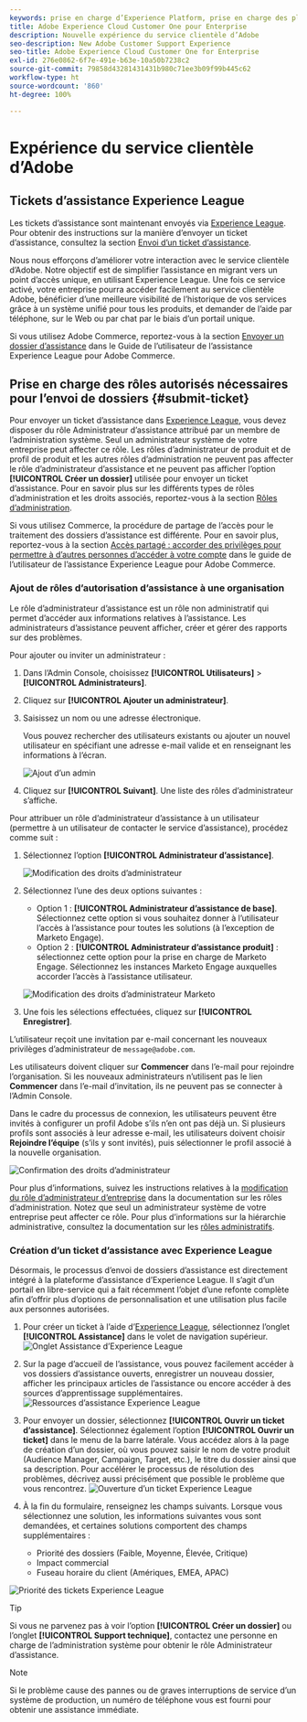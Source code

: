 ```yaml
---
keywords: prise en charge d’Experience Platform, prise en charge des plateformes, prise en charge des services intelligents ; service clientèle ; prise en charge de l’IA dédiée à l’attribution ; prise en charge de rtcdp ; envoi d’un ticket d’assistance ; service clientèle
title: Adobe Experience Cloud Customer One pour Enterprise
description: Nouvelle expérience du service clientèle d’Adobe
seo-description: New Adobe Customer Support Experience
seo-title: Adobe Experience Cloud Customer One for Enterprise
exl-id: 276e0862-6f7e-491e-b63e-10a50b7238c2
source-git-commit: 79858d43281431431b980c71ee3b09f99b445c62
workflow-type: ht
source-wordcount: '860'
ht-degree: 100%

---
```


# Expérience du service clientèle d’Adobe

## Tickets d’assistance Experience League

Les tickets d’assistance sont maintenant envoyés via [Experience League](https://experienceleague.adobe.com/home?lang=fr#support). Pour obtenir des instructions sur la manière d’envoyer un ticket d’assistance, consultez la section [Envoi d’un ticket d’assistance](#submit-ticket).

Nous nous efforçons d’améliorer votre interaction avec le service clientèle d’Adobe. Notre objectif est de simplifier l’assistance en migrant vers un point d’accès unique, en utilisant Experience League. Une fois ce service activé, votre entreprise pourra accéder facilement au service clientèle Adobe, bénéficier d’une meilleure visibilité de l’historique de vos services grâce à un système unifié pour tous les produits, et demander de l’aide par téléphone, sur le Web ou par chat par le biais d’un portail unique.

Si vous utilisez Adobe Commerce, reportez-vous à la section [Envoyer un dossier d’assistance](https://experienceleague.adobe.com/fr/docs/commerce-knowledge-base/kb/help-center-guide/magento-help-center-user-guide#support-case) dans le Guide de l’utilisateur de l’assistance Experience League pour Adobe Commerce.

## Prise en charge des rôles autorisés nécessaires pour l’envoi de dossiers {#submit-ticket}

Pour envoyer un ticket d’assistance dans [Experience League](https://experienceleague.adobe.com/home?lang=fr#support), vous devez disposer du rôle Administrateur d’assistance attribué par un membre de l’administration système. Seul un administrateur système de votre entreprise peut affecter ce rôle. Les rôles d’administrateur de produit et de profil de produit et les autres rôles d’administration ne peuvent pas affecter le rôle d’administrateur d’assistance et ne peuvent pas afficher l’option **[!UICONTROL Créer un dossier]** utilisée pour envoyer un ticket d’assistance. Pour en savoir plus sur les différents types de rôles d’administration et les droits associés, reportez-vous à la section [Rôles d’administration](admin-roles.md).

Si vous utilisez Commerce, la procédure de partage de l’accès pour le traitement des dossiers d’assistance est différente. Pour en savoir plus, reportez-vous à la section [Accès partagé : accorder des privilèges pour permettre à d’autres personnes d’accéder à votre compte](https://experienceleague.adobe.com/fr/docs/commerce-knowledge-base/kb/help-center-guide/magento-help-center-user-guide#shared-access) dans le guide de l’utilisateur de l’assistance Experience League pour Adobe Commerce.

### Ajout de rôles d’autorisation d’assistance à une organisation

Le rôle d’administrateur d’assistance est un rôle non administratif qui permet d’accéder aux informations relatives à l’assistance. Les administrateurs d’assistance peuvent afficher, créer et gérer des rapports sur des problèmes.

Pour ajouter ou inviter un administrateur :

1. Dans l’Admin Console, choisissez **[!UICONTROL Utilisateurs]** > **[!UICONTROL Administrateurs]**.
1. Cliquez sur **[!UICONTROL Ajouter un administrateur]**.
1. Saisissez un nom ou une adresse électronique.

   Vous pouvez rechercher des utilisateurs existants ou ajouter un nouvel utilisateur en spécifiant une adresse e-mail valide et en renseignant les informations à l’écran.

   ![Ajout d’un admin](assets/admin-console-add-admin.png)

1. Cliquez sur **[!UICONTROL Suivant]**. Une liste des rôles d’administrateur s’affiche.

Pour attribuer un rôle d’administrateur d’assistance à un utilisateur (permettre à un utilisateur de contacter le service d’assistance), procédez comme suit :

1. Sélectionnez l’option **[!UICONTROL Administrateur d’assistance]**.

   ![Modification des droits d’administrateur](assets/edit-admin-rights.png)

1. Sélectionnez l’une des deux options suivantes :

   * Option 1 : **[!UICONTROL Administrateur d’assistance de base]**. Sélectionnez cette option si vous souhaitez donner à l’utilisateur l’accès à l’assistance pour toutes les solutions (à l’exception de Marketo Engage).
   * Option 2 : **[!UICONTROL Administrateur d’assistance produit]** : sélectionnez cette option pour la prise en charge de Marketo Engage. Sélectionnez les instances Marketo Engage auxquelles accorder l’accès à l’assistance utilisateur.

   ![Modification des droits d’administrateur Marketo](assets/edit-admin-rights-advanced.png)

1. Une fois les sélections effectuées, cliquez sur **[!UICONTROL Enregistrer]**.

L’utilisateur reçoit une invitation par e-mail concernant les nouveaux privilèges d’administrateur de `message@adobe.com`.

Les utilisateurs doivent cliquer sur **Commencer** dans l’e-mail pour rejoindre l’organisation. Si les nouveaux administrateurs n’utilisent pas le lien **Commencer** dans l’e-mail d’invitation, ils ne peuvent pas se connecter à l’Admin Console.

Dans le cadre du processus de connexion, les utilisateurs peuvent être invités à configurer un profil Adobe s’ils n’en ont pas déjà un. Si plusieurs profils sont associés à leur adresse e-mail, les utilisateurs doivent choisir **Rejoindre l’équipe** (s’ils y sont invités), puis sélectionner le profil associé à la nouvelle organisation.

![Confirmation des droits d’administrateur](assets/admin-rights-confirmation.png)

Pour plus d’informations, suivez les instructions relatives à la [modification du rôle d’administrateur d’entreprise](admin-roles.md#add-enterprise-role) dans la documentation sur les rôles d’administration. Notez que seul un administrateur système de votre entreprise peut affecter ce rôle. Pour plus d’informations sur la hiérarchie administrative, consultez la documentation sur les [rôles administratifs](admin-roles.md).

### Création d’un ticket d’assistance avec Experience League

Désormais, le processus d’envoi de dossiers d’assistance est directement intégré à la plateforme d’assistance d’Experience League. Il s’agit d’un portail en libre-service qui a fait récemment l’objet d’une refonte complète afin d’offrir plus d’options de personnalisation et une utilisation plus facile aux personnes autorisées.

1. Pour créer un ticket à l’aide d’[Experience League](https://experienceleague.adobe.com/home?lang=fr#support), sélectionnez l’onglet **[!UICONTROL Assistance]** dans le volet de navigation supérieur.
   ![ Onglet Assistance d’Experience League](./assets/experience-league-support-tab.png)
1. Sur la page d’accueil de l’assistance, vous pouvez facilement accéder à vos dossiers d’assistance ouverts, enregistrer un nouveau dossier, afficher les principaux articles de l’assistance ou encore accéder à des sources d’apprentissage supplémentaires.
   ![ Ressources d’assistance Experience League](./assets/experience-league-support-resources.png)
1. Pour envoyer un dossier, sélectionnez **[!UICONTROL Ouvrir un ticket d’assistance]**. Sélectionnez également l’option **[!UICONTROL Ouvrir un ticket]** dans le menu de la barre latérale. Vous accédez alors à la page de création d’un dossier, où vous pouvez saisir le nom de votre produit (Audience Manager, Campaign, Target, etc.), le titre du dossier ainsi que sa description. Pour accélérer le processus de résolution des problèmes, décrivez aussi précisément que possible le problème que vous rencontrez.
   ![Ouverture d’un ticket Experience League](./assets/experience-league-open-ticket.png)
1. À la fin du formulaire, renseignez les champs suivants. Lorsque vous sélectionnez une solution, les informations suivantes vous sont demandées, et certaines solutions comportent des champs supplémentaires :

   * Priorité des dossiers (Faible, Moyenne, Élevée, Critique)
   * Impact commercial
   * Fuseau horaire du client (Amériques, EMEA, APAC)

![Priorité des tickets Experience League](./assets/experience-league-ticket-priority.png)

>[!TIP]
>
> Si vous ne parvenez pas à voir l’option **[!UICONTROL Créer un dossier]** ou l’onglet **[!UICONTROL Support technique]**, contactez une personne en charge de l’administration système pour obtenir le rôle Administrateur d’assistance.








>[!NOTE]
>
> Si le problème cause des pannes ou de graves interruptions de service d’un système de production, un numéro de téléphone vous est fourni pour obtenir une assistance immédiate.




<!--

## What About the Legacy Systems?

New Tickets/Cases will no longer be able to be submitted in legacy systems as of May 11th.  The [Admin Console](https://adminconsole.adobe.com/) will be used to submit new tickets/cases.

### Existing Tickets/Cases

* Between May 11th and May 20th the legacy systems will remain available to work existing tickets/cases to completion.
* Beginning May 20th the support team will migrate remaining open cases from the legacy systems to the new support experience.  You will receive an email notification regarding how to contact support to continue to work these cases.
-->
